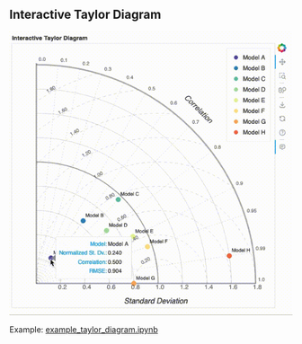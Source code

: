 Interactive Taylor Diagram
--------------------------

![sample plot](../../docs/_static/interactive_taylor_diagram_screen_capture.gif)

Example: [example_taylor_diagram.ipynb](example_taylor_diagram.ipynb)
